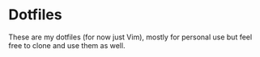 # Dotfiles

These are my dotfiles (for now just Vim), mostly for personal use but feel free to clone and use them as well.

